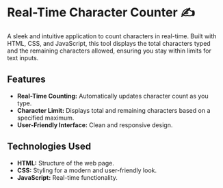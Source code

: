 # Real-Time Character Counter ✍️

A sleek and intuitive application to count characters in real-time. Built with HTML, CSS, and JavaScript, this tool displays the total characters typed and the remaining characters allowed, ensuring you stay within limits for text inputs.

## Features
- **Real-Time Counting:** Automatically updates character count as you type.
- **Character Limit:** Displays total and remaining characters based on a specified maximum.
- **User-Friendly Interface:** Clean and responsive design.

## Technologies Used
- **HTML:** Structure of the web page.
- **CSS:** Styling for a modern and user-friendly look.
- **JavaScript:** Real-time functionality.

